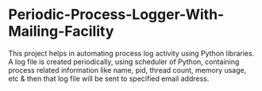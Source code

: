 # Periodic-Process-Logger-With-Mailing-Facility
This project helps in automating process log activity using Python libraries. A log file is created periodically, using scheduler of Python, containing process related information like name, pid, thread count, memory usage, etc &amp; then that log file will be sent to specified email address.
